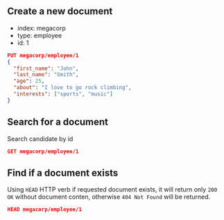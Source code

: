 ## Create a new document

- index: megacorp
- type: employee
- id: 1

```JSON
PUT megacorp/employee/1
{
  "first_name": "John",
  "last_name": "Smith",
  "age": 25,
  "about": "I love to go rock climbing",
  "interests": ["sports", "music"]
}
```

## Search for a document

Search candidate by id

```JSON
GET megacorp/employee/1
```

## Find if a document exists

Using `HEAD` HTTP verb if requested document exists, it will return only `200 OK` without document
conten, otherwise `404 Not Found` will be returned.

```JSON
HEAD megacorp/employee/1
```

